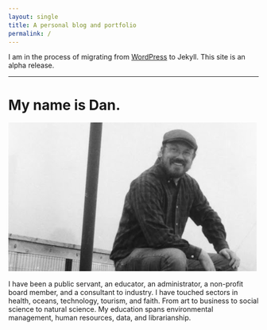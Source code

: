 ```yaml
---
layout: single
title: A personal blog and portfolio
permalink: /
---
```


I am in the process of migrating from [WordPress](https://danphillips.ca) to Jekyll. This site is an alpha release.

---

# My name is Dan.

![Dan speaks at a poster presentation](/assets/images/default-teaser-500x300px.png)

I have been a public servant, an educator, an administrator, a non-profit board member, and a consultant to industry. I have touched sectors in health, oceans, technology, tourism, and faith. From art to business to social science to natural science. My education spans environmental management, human resources, data, and librarianship.
